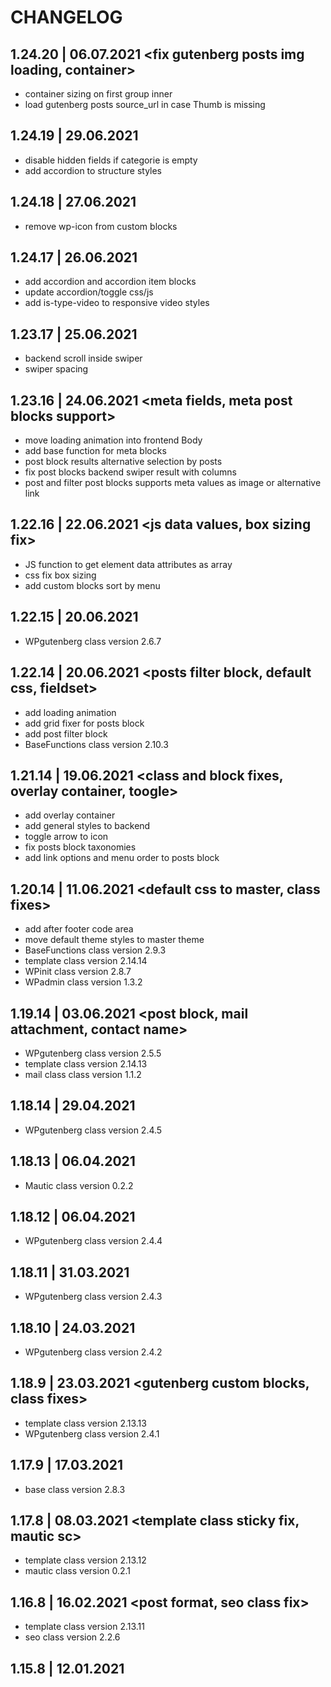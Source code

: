 # CHANGELOG

## 1.24.20 | 06.07.2021 <fix gutenberg posts img loading, container>
* container sizing on first group inner
* load gutenberg posts source_url in case Thumb is missing

## 1.24.19 | 29.06.2021 <fix gutenberg posts filter block>
* disable hidden fields if categorie is empty
* add accordion to structure styles

## 1.24.18 | 27.06.2021 <fix gutenberg editor configuration loading>
* remove wp-icon from custom blocks

## 1.24.17 | 26.06.2021 <accordion block>
* add accordion and accordion item blocks
* update accordion/toggle css/js
* add is-type-video to responsive video styles

## 1.23.17 | 25.06.2021 <posts block fixes>
* backend scroll inside swiper
* swiper spacing

## 1.23.16 | 24.06.2021 <meta fields, meta post blocks support>
* move loading animation into frontend Body
* add base function for meta blocks
* post block results alternative selection by posts
* fix post blocks backend swiper result with columns
* post and filter post blocks supports meta values as image or alternative link

## 1.22.16 | 22.06.2021 <js data values, box sizing fix>
* JS function to get element data attributes as array
* css fix box sizing
* add custom blocks sort by menu

## 1.22.15 | 20.06.2021 <fix posts filter block text search>
* WPgutenberg class version 2.6.7

## 1.22.14 | 20.06.2021 <posts filter block, default css, fieldset>
* add loading animation
* add grid fixer for posts block
* add post filter block
* BaseFunctions class version 2.10.3

## 1.21.14 | 19.06.2021 <class and block fixes, overlay container, toogle>
* add overlay container
* add general styles to backend
* toggle arrow to icon
* fix posts block taxonomies
* add link options and menu order to posts block

## 1.20.14 | 11.06.2021 <default css to master, class fixes>
* add after footer code area
* move default theme styles to master theme
* BaseFunctions class version 2.9.3
* template class version 2.14.14
* WPinit class version 2.8.7
* WPadmin class version 1.3.2

## 1.19.14 | 03.06.2021 <post block, mail attachment, contact name>
* WPgutenberg class version 2.5.5
* template class version 2.14.13
* mail class class version 1.1.2

## 1.18.14 | 29.04.2021 <gutenberg class block selection fix>
* WPgutenberg class version 2.4.5

## 1.18.13 | 06.04.2021 <mautic class shortcode fix>
* Mautic class version 0.2.2

## 1.18.12 | 06.04.2021 <gutenberg class fix>
* WPgutenberg class version 2.4.4

## 1.18.11 | 31.03.2021 <gutenberg class fix>
* WPgutenberg class version 2.4.3

## 1.18.10 | 24.03.2021 <gutenberg class clean up>
* WPgutenberg class version 2.4.2

## 1.18.9 | 23.03.2021 <gutenberg custom blocks, class fixes>
* template class version 2.13.13
* WPgutenberg class version 2.4.1

## 1.17.9 | 17.03.2021 <base class date function fix>
* base class version 2.8.3

## 1.17.8 | 08.03.2021 <template class sticky fix, mautic sc>
* template class version 2.13.12
* mautic class version 0.2.1

## 1.16.8 | 16.02.2021 <post format, seo class fix>
* template class version 2.13.11
* seo class version 2.2.6

## 1.15.8 | 12.01.2021 <template class fix>
* template class version 2.12.11

## 1.15.7 | 12.01.2021 <template class fix>
* template class version 2.12.10

## 1.15.6 | 12.01.2021 <template class fix>
* template class version 2.12.9

## 1.15.5 | 03.10.2020 <post meta block, class update>
* template class version 2.12.8
* meta block output und pages and posts

## 1.14.5 | 03.10.2020 <post before/after code, class update>
* header custom content block before main tag
* footer custom content block after main tag
* backend styling for template fields
* template class version 2.11.8

## 1.13.5 | 03.10.2020 <WPinit class update>
* WPinit class version 2.8.6

## 1.13.4 | 02.10.2020 <page title class, mautic class update>
* Add css class to post title
* Mautic class version 0.1.1

## 1.13.3 | 02.10.2020 <fix gutenberg action>
* remove future action from gutenberg class

## 1.13.2 | 02.10.2020 <class update, pingback>
* template class version 2.10.8
* WPgutenberg class version 2.4.1
* add pingback url to header

## 1.12.2 | 22.09.2020 <mautic support>
* Mautic class version 0.1

## 1.11.2 | 22.09.2020 <tempalte class update>
* template class version 2.9.8

## 1.11.1 | 17.09.2020 <tempalte class update>
* template class version 2.9.7

## 1.10.1 | 17.09.2020 <tempalte class bug fix>
* template class version 2.8.7

## 1.10 | 17.09.2020 <object query fix, classes update>
* fix object query for page/post ID
* BaseFunctions class version 2.8.2
* template class version 2.8.6
* WPseo class version 2.2.5

## 1.9 | 07.09.2020 <blog template, classes update>
* fix sidebar position
* Blog/Search template by post type
* WPadmin add placeholder option
* BaseFunctions class version 2.8.1
* template class version 2.8.5
* WPinit class version 2.8.5

## 1.8 | 02.09.2020 <header & footer, classes update>
* header & footer container improved with before and after container
* WPseo class version 2.2.4
* WPinit class version 2.7.5
* WPgutenberg class version 2.3.1
* template class version 2.7.5
* WPinit class version 1.2.1

## 1.7 | 13.08.2020 <page options, classes update>
* Backend page/post options darkmode and hide title
* BaseFunctions class version 2.8
* template class version 2.6.5

## 1.6 | 13.08.2020 <container, classes update>
* set header, main und footer container apart
* Ajax option to download generated file
* Add color picker to backend configurator
* Ajax action to generate css file from all classes custom css
* BaseFunctions class version 2.7
* WPinit class version 2.7.4
* template class version 2.5.5
* WPgutenberg class version 2.2.1

## 1.5 | 11.08.2020 <assets, classes update>
* Add assets folder with the current jquery version 3.5.1
* WPinit class version 2.6.4
* WPseo class version 2.2.3
* template class version 2.5.4

## 1.4 | 10.08.2020 <clean admin, classes update>
* Remove duplicate class from WPadmin folder
* WPinit class version 2.5.4
* template class version 2.4.4
* imgDC class version 2.1.2

## 1.3 | 07.08.2020 <cleaning, classes update>
* post/blog comments
* clean files from not needed code
* PageOptions fallback
* Add template element after header and before footer
* Search results pagination
* Body css from BodyCSS function & filterable
* WPadmin fallback for classes with no backend input
* WPadmin ajax success output improvement & delete not needed function
* WPadmin clean ajax file
* WPinit class version 2.5.3
* template class version 2.4.3

## 1.2 | 28.07.2020 <html broser name, classes update>
* add browser name as css class to html
* imgDC class version 2.1.1
* template class version 2.3.3
* WPseo class version 2.1.3

## 1.1 | 28.07.2020 <template header, classes update>
* add frontend css class to body
* WPinit class version 2.5.2
* template class version 2.3.2

## 1.0 | 03.07.2020 <root files>
* all wordpress root files for theme directory
* classes folder
